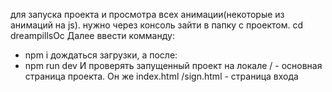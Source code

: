 для запуска проекта и просмотра всех анимации(некоторые из анимаций на js).
нужно через консоль зайти в папку с проектом.
cd dreampillsOc
Далее ввести комманду:
- npm i
дождаться загрузки, а после:
- npm run dev
И проверять запущенный проект на локале
/ - основная страница проекта. Он же index.html
/sign.html - страница входа
